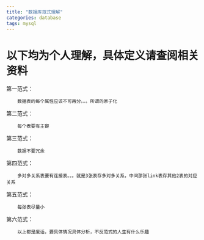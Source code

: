 ```yaml
---
title: "数据库范式理解"
categories: database
tags: mysql
---
```


# 以下均为个人理解，具体定义请查阅相关资料

第一范式：

        数据表的每个属性应该不可再分。。。所谓的原子化

第二范式：

        每个表要有主键

第三范式：

        数据不要冗余

第四范式：

        多对多关系表要有连接表。。。就是3张表存多对多关系，中间那张link表存其他2表的对应关系

第五范式：

        每张表尽量小

第六范式：

        以上都是废话，要具体情况具体分析，不反范式的人生有什么乐趣